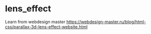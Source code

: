 # lens_effect
Learn from webdesign master https://webdesign-master.ru/blog/html-css/parallax-3d-lens-effect-website.html
